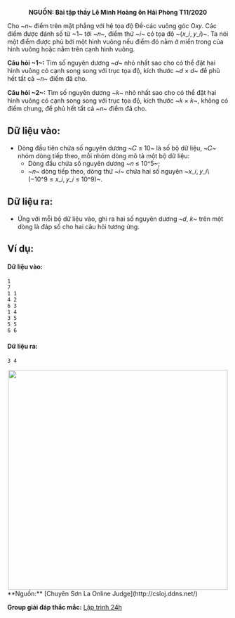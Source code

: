 **<center>NGUỒN: Bài tập thầy Lê Minh Hoàng ôn Hải Phòng T11/2020</center>**

Cho ~𝑛~ điểm trên mặt phẳng với hệ tọa độ Đề-các vuông góc Ο𝑥𝑦. Các điểm được đánh số từ ~1~ tới ~𝑛~, điểm thứ ~𝑖~ có tọa độ ~(𝑥_𝑖, 𝑦_𝑖)~. Ta nói một điểm được phủ bởi một hình vuông nếu điểm đó nằm ở miền trong của hình vuông hoặc nằm trên cạnh hình vuông.

**Câu hỏi ~1~:** Tìm số nguyên dương ~𝑑~ nhỏ nhất sao cho có thể đặt hai hình vuông có cạnh song song với trục tọa độ, kích thước ~𝑑 × 𝑑~ để phủ hết tất cả ~𝑛~ điểm đã cho.

**Câu hỏi ~2~:** Tìm số nguyên dương ~𝑘~ nhỏ nhất sao cho có thể đặt hai hình vuông có cạnh song song với trục tọa độ, kích thước ~𝑘 × 𝑘~, không có điểm chung, để phủ hết tất cả ~𝑛~ điểm đã cho.

## Dữ liệu vào:
- Dòng đầu tiên chứa số nguyên dương ~𝐶 ≤ 10~ là số bộ dữ liệu, ~𝐶~ nhóm dòng tiếp theo, mỗi nhóm dòng mô tả một bộ dữ liệu:
    - Dòng đầu chứa số nguyên dương ~𝑛 ≤ 10^5~;
    - ~𝑛~ dòng tiếp theo, dòng thứ ~𝑖~ chứa hai số nguyên ~𝑥_𝑖, 𝑦_𝑖\ (−10^9 ≤ 𝑥_𝑖, 𝑦_𝑖 ≤ 10^9)~.

## Dữ liệu ra:
- Ứng với mỗi bộ dữ liệu vào, ghi ra hai số nguyên dương ~𝑑, 𝑘~ trên một dòng là đáp số cho hai câu hỏi tương ứng.

## Ví dụ:
#### Dữ liệu vào:
```
1
7
1 1
4 2
6 3
1 4
3 5
5 5
6 6
```

#### Dữ liệu ra:
```
3 4
```
<center><img src="/images/problems/1444/SQUARE.svg" width="500px" /></center>
**Nguồn:** [Chuyên Sơn La Online Judge](http://csloj.ddns.net/)

**Group giải đáp thắc mắc:** [Lập trình 24h](https://www.facebook.com/groups/1386904321519984)